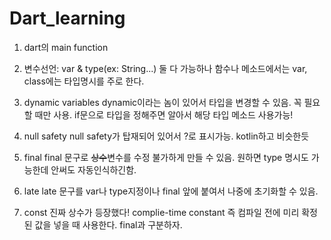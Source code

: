 # Dart_learning

1. dart의 main function

2. 변수선언: var & type(ex: String...) 둘 다 가능하나
    함수나 메소드에서는 var, class에는 타입명시를 주로 한다.

3. dynamic variables
    dynamic이라는 놈이 있어서 타입을 변경할 수 있음. 꼭 필요할 때만 사용.
    if문으로 타입을 정해주면 알아서 해당 타입 메소드 사용가능!

4. null safety
    null safety가 탑재되어 있어서 ?로 표시가능. kotlin하고 비슷한듯

5. final
    final 문구로 ~~상수~~변수를 수정 불가하게 만들 수 있음. 원하면 type 명시도 가능한데 안써도 자동인식하긴함.

6. late
    late 문구를 var나 type지정이나 final 앞에 붙여서 나중에 초기화할 수 있음.

7. const
    진짜 상수가 등장했다! complie-time constant 즉 컴파일 전에 미리 확정된 값을 넣을 때 사용한다. final과 구분하자.